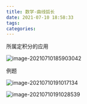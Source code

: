 ```yaml
---
title: 数学-曲线弧长
date: 2021-07-10 18:58:33
tags:
categories:
---
```


所属定积分的应用

![image-20210710185903042](https://picgo-freejim.oss-cn-beijing.aliyuncs.com/to_upload/image-20210710185903042.png)

例题

![image-20210710191017134](https://picgo-freejim.oss-cn-beijing.aliyuncs.com/to_upload/image-20210710191017134.png)

![image-20210710191028539](https://picgo-freejim.oss-cn-beijing.aliyuncs.com/to_upload/image-20210710191028539.png)